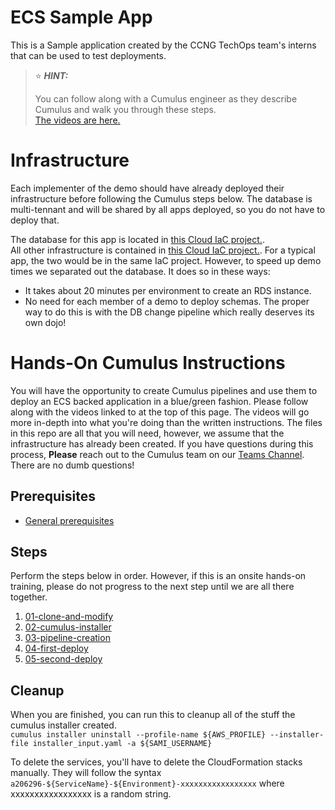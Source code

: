 # ECS Sample App
This is a Sample application created by the CCNG TechOps team's interns that can be used to test deployments.  
> :star: ***HINT:***
>
> You can follow along with a Cumulus engineer as they describe Cumulus and walk you through these steps.  
> [The videos are here.](https://thehub.thomsonreuters.com/docs/DOC-2945792)


# Infrastructure
Each implementer of the demo should have already deployed their infrastructure before following the Cumulus steps below.  The database is multi-tennant and will be shared by all apps deployed, so you do not have to deploy that.  

The database for this app is located in [this Cloud IaC project.](https://github.com/tr/cumulus_iac-sample-application-nodejs-rds).  
All other infrastructure is contained in [this Cloud IaC project.](https://github.com/tr/cumulus_iac-sample-application-nodejs-ecs).  For a typical app, the two would be in the same IaC project.  However, to speed up demo times we separated out the database.  It does so in these ways:
* It takes about 20 minutes per environment to create an RDS instance.
* No need for each member of a demo to deploy schemas.  The proper way to do this is with the DB change pipeline which really deserves its own dojo!

# Hands-On Cumulus Instructions
You will have the opportunity to create Cumulus pipelines and use them to deploy an ECS backed application in a blue/green fashion.  Please follow along with the videos linked to at the top of this page.  The videos will go more in-depth into what you're doing than the written instructions.  The files in this repo are all that you will need, however, we assume that the infrastructure has already been created.  If you have questions during this process, **Please** reach out to the Cumulus team on our [Teams Channel](https://teams.microsoft.com/l/channel/19%3ac72f735f407a48f1902ad18ad14f1265%40thread.skype/General?groupId=09374222-95d8-4cb6-bd1d-1bb9f8dfc625&tenantId=62ccb864-6a1a-4b5d-8e1c-397dec1a8258).  There are no dumb questions!

## Prerequisites
* [General prerequisites](https://thehub.thomsonreuters.com/docs/DOC-2914661)

## Steps
Perform the steps below in order.  However, if this is an onsite hands-on training, please do not progress to the next step until we are all there together.

1. [01-clone-and-modify](dojo/01-clone-and-modify.md)
1. [02-cumulus-installer](dojo/02-cumulus-installer.md)
1. [03-pipeline-creation](dojo/03-pipeline-creation.md)
1. [04-first-deploy](dojo/04-first-deploy.md)
1. [05-second-deploy](dojo/05-second-deploy.md)

## Cleanup
When you are finished, you can run this to cleanup all of the stuff the cumulus installer created.  
`cumulus installer uninstall --profile-name ${AWS_PROFILE} --installer-file installer_input.yaml -a ${SAMI_USERNAME}`

To delete the services, you'll have to delete the CloudFormation stacks manually.  They will follow the syntax `a206296-${ServiceName}-${Environment}-xxxxxxxxxxxxxxxxx` where xxxxxxxxxxxxxxxxx is a random string.
